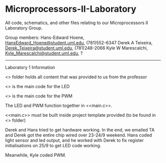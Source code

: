 # Microprocessors-II-Laboratory
All code, schematics, and other files relating to our Microprocessors II Laboratory Group.

Group members:
Hans-Edward Hoene, HansEdward_Hoene@student.uml.edu, (781)552-6347
Derek A Teixeira,  Derek_Teixeira@student.uml.edu, (781)248-2066
Kyle W Marescalchi, Kyle_Marescalchi@student.uml.edu, ?

*****************************************************************************************************
Laboratory 1 Information


<<provided materials>> folder holds all content that was provided to us from the professor
  
<<LED code.c>> is the main code for the LED

<<PWM Code.c>> is the main code for the PWM
  
The LED and PWM function together in <<main.c>>.

<<main.c>> must be built inside project template provided (to be found in <<provided materials>> folder)

Derek and Hans tried to get hardware working.  In the end, we emailed TA and Derek got the entire chip wired over 23-24/9 weekend.  Hans coded light sensor and led output, and he worked with Derek to fix register initialisations on 25/9 to get LED code working.

Meanwhile, Kyle coded PWM.
